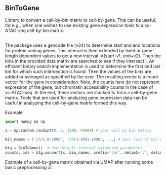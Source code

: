 <h2>BinToGene</h2>
Library to convert a cell-by-bin matrix to cell-by-gene.
This can be useful, for e.g., when one wishes to use existing gene expression
tools to a sc-ATAC-seq cell-by-bin matrix.</br></br>

The package uses a gencode file (v34) to determine start and end locations
for protein coding genes. This interval is then extended by fixed or gene-length
dependent values to get a new interval I=(start-v1, end+v2). Then the bins in
the provided data matrix are searched to see if they intersect I. An efficient
binary search implementation is used to determine the first and last bin for
which such intersection is found. Then the values of the bins are added or
averaged as specified by the user. The resulting vector is a count vector for
the gene in consideration. Note, the counts here do not represent expression
of the gene, but chromatin accessibility counts in the case of sc-ATAC-seq.
In the end, these vectors are stacked to form a cell-by-gene matrix.
Tools that are used for analyzing gene expression data can be useful in
analyzing the cell-by-gene matrix formed this way.

Example

```python
import numpy as np

x = np.random.randint(0, 2, (200, 4000)) # your cell by bin matrix

bin_names = ['chr1:0-1000', 'chr1:1001-2000', ...] # your list of bin names

btg = BinToGene()  # Use default interval extension parameters
counts, ids = btg.convert(x, bin_names, prefix='chr', delim1=':', delim2='-')
```

Example of a cell-by-gene matrix obtained via UMAP after running some basic preprocessing
<img src="https://github.com/ferrocactus/BinToGene/blob/master/src/images/example.png" style="zoom:82%;" />
